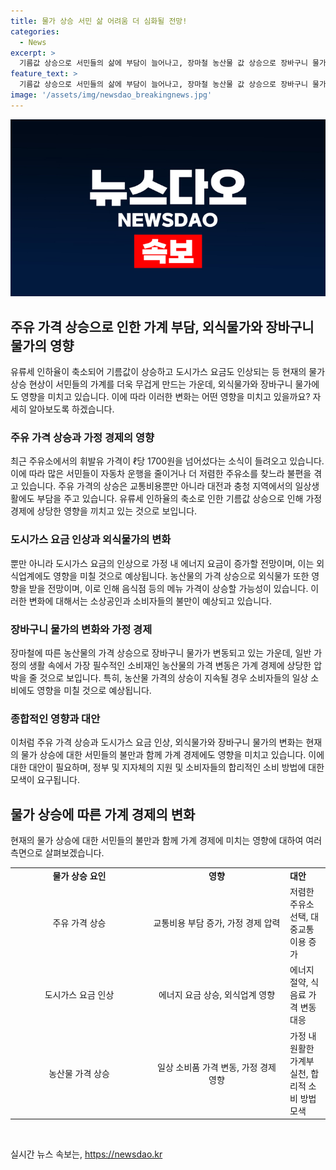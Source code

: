 ```yaml
---
title: 물가 상승 서민 삶 어려움 더 심화될 전망!
categories:
  - News
excerpt: >
  기름값 상승으로 서민들의 삶에 부담이 늘어나고, 장마철 농산물 값 상승으로 장바구니 물가도 들썩이는 가운데, 외식물가 인상과 도시가스 요금 인상까지 앞둔 상황. 대전 주유소의 휘발유가 ℓ당 1700원을 넘어섰으며, 정부의 유류세 조정으로 기름값은 올랐고, 도시가스 요금도 오르고 있다. 농산물 가격 상승으로 장바구니 물가도 상승하며, 사람들은 가격 상승에 대한 우려를 토로하며 삶의 불안함을 호소하고 있다.
feature_text: >
  기름값 상승으로 서민들의 삶에 부담이 늘어나고, 장마철 농산물 값 상승으로 장바구니 물가도 들썩이는 가운데, 외식물가 인상과 도시가스 요금 인상까지 앞둔 상황. 대전 주유소의 휘발유가 ℓ당 1700원을 넘어섰으며, 정부의 유류세 조정으로 기름값은 올랐고, 도시가스 요금도 오르고 있다. 농산물 가격 상승으로 장바구니 물가도 상승하며, 사람들은 가격 상승에 대한 우려를 토로하며 삶의 불안함을 호소하고 있다.
image: '/assets/img/newsdao_breakingnews.jpg'
---
```


<p><img src="/assets/img/newsdao_breakingnews.jpg" alt="firstkoreanews 속보" /></p>

<h2 data-ke-size="size26">주유 가격 상승으로 인한 가계 부담, 외식물가와 장바구니 물가의 영향</h2>

<p data-ke-size="size16">유류세 인하율이 축소되어 기름값이 상승하고 도시가스 요금도 인상되는 등 현재의 물가 상승 현상이 서민들의 가계를 더욱 무겁게 만드는 가운데, 외식물가와 장바구니 물가에도 영향을 미치고 있습니다. 이에 따라 이러한 변화는 어떤 영향을 미치고 있을까요? 자세히 알아보도록 하겠습니다.</p>

<h3 data-ke-size="size24">주유 가격 상승과 가정 경제의 영향</h3>

<p data-ke-size="size16">최근 주유소에서의 휘발유 가격이 ℓ당 1700원을 넘어섰다는 소식이 들려오고 있습니다. 이에 따라 많은 서민들이 자동차 운행을 줄이거나 더 저렴한 주유소를 찾느라 불편을 겪고 있습니다. 주유 가격의 상승은 교통비용뿐만 아니라 대전과 충청 지역에서의 일상생활에도 부담을 주고 있습니다. 유류세 인하율의 축소로 인한 기름값 상승으로 인해 가정 경제에 상당한 영향을 끼치고 있는 것으로 보입니다.</p>

<h3 data-ke-size="size24">도시가스 요금 인상과 외식물가의 변화</h3>

<p data-ke-size="size16">뿐만 아니라 도시가스 요금의 인상으로 가정 내 에너지 요금이 증가할 전망이며, 이는 외식업계에도 영향을 미칠 것으로 예상됩니다. 농산물의 가격 상승으로 외식물가 또한 영향을 받을 전망이며, 이로 인해 음식점 등의 메뉴 가격이 상승할 가능성이 있습니다. 이러한 변화에 대해서는 소상공인과 소비자들의 불만이 예상되고 있습니다.</p>

<h3 data-ke-size="size24">장바구니 물가의 변화와 가정 경제</h3>

<p data-ke-size="size16">장마철에 따른 농산물의 가격 상승으로 장바구니 물가가 변동되고 있는 가운데, 일반 가정의 생활 속에서 가장 필수적인 소비재인 농산물의 가격 변동은 가계 경제에 상당한 압박을 줄 것으로 보입니다. 특히, 농산물 가격의 상승이 지속될 경우 소비자들의 일상 소비에도 영향을 미칠 것으로 예상됩니다.</p>

<h3 data-ke-size="size24">종합적인 영향과 대안</h3>

<p data-ke-size="size16">이처럼 주유 가격 상승과 도시가스 요금 인상, 외식물가와 장바구니 물가의 변화는 현재의 물가 상승에 대한 서민들의 불만과 함께 가계 경제에도 영향을 미치고 있습니다. 이에 대한 대안이 필요하며, 정부 및 지자체의 지원 및 소비자들의 합리적인 소비 방법에 대한 모색이 요구됩니다.</p>

<h2 data-ke-size="size26">물가 상승에 따른 가계 경제의 변화</h2>

<p data-ke-size="size16">현재의 물가 상승에 대한 서민들의 불만과 함께 가계 경제에 미치는 영향에 대하여 여러 측면으로 살펴보겠습니다.</p>

<table>
  <colgroup><col width="220"><col width="220"><col></colgroup>
  <tbody>
    <tr>
      <td style="text-align: center; height: 17px;"><b>물가 상승 요인</b></td>
      <td style="text-align: center; height: 17px;"><b>영향</b></td>
      <td><b>대안</b></td>
    </tr>
    <tr>
      <td style="text-align: center; height: 17px;">주유 가격 상승</td>
      <td style="text-align: center; height: 17px;">교통비용 부담 증가, 가정 경제 압력</td>
      <td>저렴한 주유소 선택, 대중교통 이용 증가</td>
    </tr>
    <tr>
      <td style="text-align: center; height: 17px;">도시가스 요금 인상</td>
      <td style="text-align: center; height: 17px;">에너지 요금 상승, 외식업계 영향</td>
      <td>에너지 절약, 식음료 가격 변동 대응</td>
    </tr>
    <tr>
      <td style="text-align: center; height: 17px;">농산물 가격 상승</td>
      <td style="text-align: center; height: 17px;">일상 소비품 가격 변동, 가정 경제 영향</td>
      <td>가정 내 원활한 가계부 실천, 합리적 소비 방법 모색</td>
    </tr>
  </tbody>
</table>

<p data-ke-size="size16">&nbsp;</p>
실시간 뉴스 속보는, <a href="https://newsdao.kr" rel="dofollow">https://newsdao.kr</a>


